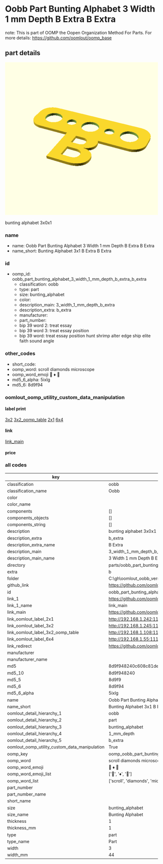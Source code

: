 # Oobb Part Bunting Alphabet 3 Width 1 mm Depth B Extra B Extra  

note: This is part of OOMP the Oopen Organization Method For Parts. For more details: https://github.com/oomlout/oomp_base

##  part details
  

[![](3dpr.png)](3dpr.png)

bunting alphabet 3x0x1



### name
* name: Oobb Part Bunting Alphabet 3 Width 1 mm Depth B Extra B Extra
* name_short: Bunting Alphabet 3x1 B Extra B Extra
### id
* oomp_id: oobb_part_bunting_alphabet_3_width_1_mm_depth_b_extra_b_extra
  * classification: oobb
  * type: part
  * size: bunting_alphabet
  * color: 
  * description_main: 3_width_1_mm_depth_b_extra
  * description_extra: b_extra
  * manufacturer: 
  * part_number: 
  * bip 39 word 2: treat essay
  * bip 39 word 3: treat essay position
  * bip 39 word: treat essay position hunt shrimp alter edge ship elite faith sound angle

### other_codes
* short_code: 
* oomp_word: scroll diamonds microscope
* oomp_word_emoji :scroll: :diamonds: :microscope:
* md5_6_alpha: 5ixlg
* md5_6: 8d9f94






### oomlout_oomp_utility_custom_data_manipulation
#### label print
[3x2](http://192.168.1.245:1112/?label=oomp%205ixlg)
[3x2_oomp_table](http://192.168.1.108:1112/?label=oomp%205ixlg)
[2x1](http://192.168.1.242:1112/?label=oomp%205ixlg)
[6x4](http://192.168.1.55:1112/?label=oomp%205ixlg)    

#### link

[link_main](https://github.com/oomlout/oomlout_oobb_version_4_generated_parts/tree/main/navigation_oomp/oobb/part/bunting_alphabet/3_width_1_mm_depth_b_extra/b_extra/part)                              

#### price







### all codes 
| key | value |  
| --- | --- |  
| classification | oobb |  
| classification_name | Oobb |  
| color |  |  
| color_name |  |  
| components | [] |  
| components_objects | [] |  
| components_string | [] |  
| description | bunting alphabet 3x0x1 |  
| description_extra | b_extra |  
| description_extra_name | B Extra |  
| description_main | 3_width_1_mm_depth_b_extra |  
| description_main_name | 3 Width 1 mm Depth B Extra |  
| directory | parts/oobb_part_bunting_alphabet_3_width_1_mm_depth_b_extra_b_extra |  
| extra | b |  
| folder | C:\gh\oomlout_oobb_version_4_generated_parts\parts\oobb_part_bunting_alphabet_3_width_1_mm_depth_b_extra_b_extra |  
| github_link | https://github.com/oomlout/oomlout_oomp_part_src/tree/main/parts/oobb_part_bunting_alphabet_3_width_1_mm_depth_b_extra_b_extra |  
| id | oobb_part_bunting_alphabet_3_width_1_mm_depth_b_extra_b_extra |  
| link_1 | https://github.com/oomlout/oomlout_oobb_version_4_generated_parts/tree/main/navigation_oomp/oobb/part/bunting_alphabet/3_width_1_mm_depth_b_extra/b_extra/part |  
| link_1_name | link_main |  
| link_main | https://github.com/oomlout/oomlout_oobb_version_4_generated_parts/tree/main/navigation_oomp/oobb/part/bunting_alphabet/3_width_1_mm_depth_b_extra/b_extra/part |  
| link_oomlout_label_2x1 | http://192.168.1.242:1112/?label=oomp%205ixlg |  
| link_oomlout_label_3x2 | http://192.168.1.245:1112/?label=oomp%205ixlg |  
| link_oomlout_label_3x2_oomp_table | http://192.168.1.108:1112/?label=oomp%205ixlg |  
| link_oomlout_label_6x4 | http://192.168.1.55:1112/?label=oomp%205ixlg |  
| link_redirect | https://github.com/oomlout/oomlout_oobb_version_4_generated_parts/tree/main/parts/oobb_bunting_alphabet_03_01_ex_b |  
| manufacturer |  |  
| manufacturer_name |  |  
| md5 | 8d9f948240c608c81de396f750d34f3e |  
| md5_10 | 8d9f948240 |  
| md5_5 | 8d9f9 |  
| md5_6 | 8d9f94 |  
| md5_6_alpha | 5ixlg |  
| name | Oobb Part Bunting Alphabet 3 Width 1 mm Depth B Extra B Extra |  
| name_short | Bunting Alphabet 3x1 B Extra B Extra |  
| oomlout_detail_hierarchy_1 | oobb |  
| oomlout_detail_hierarchy_2 | part |  
| oomlout_detail_hierarchy_3 | bunting_alphabet |  
| oomlout_detail_hierarchy_4 | 1_mm_depth |  
| oomlout_detail_hierarchy_5 | b_extra |  
| oomlout_oomp_utility_custom_data_manipulation | True |  
| oomp_key | oomp_oobb_part_bunting_alphabet_3_width_1_mm_depth_b_extra_b_extra |  
| oomp_word | scroll diamonds microscope |  
| oomp_word_emoji | :scroll: :diamonds: :microscope: |  
| oomp_word_emoji_list | [':scroll:', ':diamonds:', ':microscope:'] |  
| oomp_word_list | ['scroll', 'diamonds', 'microscope'] |  
| part_number |  |  
| part_number_name |  |  
| short_name |  |  
| size | bunting_alphabet |  
| size_name | Bunting Alphabet |  
| thickness | 1 |  
| thickness_mm | 1 |  
| type | part |  
| type_name | Part |  
| width | 3 |  
| width_mm | 44 |  
